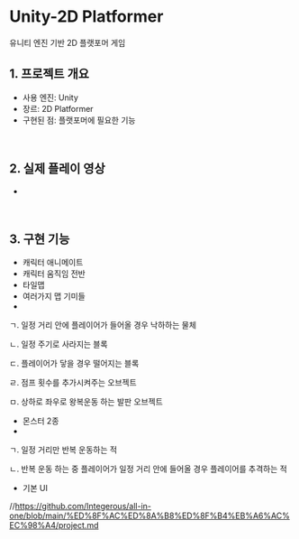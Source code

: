# Unity-2D Platformer
유니티 엔진 기반 2D 플랫포머 게임

## 1. 프로젝트 개요
- 사용 엔진: Unity
- 장르: 2D Platformer
- 구현된 점: 플랫포머에 필요한 기능
</br>

## 2. 실제 플레이 영상
- 
</br>

## 3. 구현 기능
- 캐릭터 애니메이트
- 캐릭터 움직임 전반
- 타일맵
- 여러가지 맵 기미들
- 
 ㄱ. 일정 거리 안에 플레이어가 들어올 경우 낙하하는 물체
 
 ㄴ. 일정 주기로 사라지는 블록
 
 ㄷ. 플레이어가 닿을 경우 떨어지는 블록
 
 ㄹ. 점프 횟수를 추가시켜주는 오브젝트
 
 ㅁ. 상하로 좌우로 왕복운동 하는 발판 오브젝트
 
- 몬스터 2종
- 
 ㄱ. 일정 거리만 반복 운동하는 적
 
 ㄴ. 반복 운동 하는 중 플레이어가 일정 거리 안에 들어올 경우 플레이어를 추격하는 적
 
- 기본 UI



//https://github.com/Integerous/all-in-one/blob/main/%ED%8F%AC%ED%8A%B8%ED%8F%B4%EB%A6%AC%EC%98%A4/project.md
